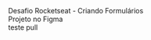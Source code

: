 <div>Desafio Rocketseat - Criando Formulários</div>
<div>Projeto no Figma</div>
<div>teste pull</div>
